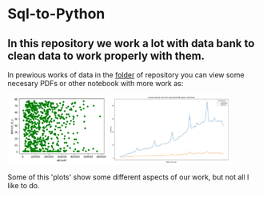 # Sql-to-Python
## In this repository we work a lot with data bank to clean data to work properly with them.
In prewious works of data in the [folder][1] of repository you can view some necesary PDFs or other notebook with more work as:

<img src="https://github.com/RexTor78/Sql-to-Python/blob/2a5f140c2d852bb7c08f9bc5387fd3b6b379ca42/pre-data/images/22-06-2021%2020-52-18.jpg" width="200" height="140"/> <img src= "https://github.com/RexTor78/Sql-to-Python/blob/ac97a33938a4963b5401cb99f147688e83b44674/pre-data/images/22-06-2021%2021-05-09.jpg" width="240" height="140"/>

Some of this 'plots' show some different aspects of our work, but not all I like to do.




[1]:https://github.com/RexTor78/Sql-to-Python/tree/main/pre-data
